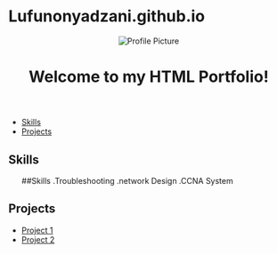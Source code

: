 # Lufunonyadzani.github.io


<!DOCTYPE html>
<html lang="en">
<head>
    <meta charset="UTF-8">
    <meta name="viewport" content="width=device-width, initial-scale=1.0">
    <title>HTML Portfolio</title>
    <link rel="stylesheet" href="style.css">
</head>
<body>
    <header>
        <img src="images/profile-picture.jpg" alt="Profile Picture">
        <h1>Welcome to my HTML Portfolio!</h1>
    </header>
    <nav>
        <ul>
            <li><a href="#skills">Skills</a></li>
            <li><a href="#projects">Projects</a></li>
        </ul>
    </nav>
    <section id="skills">
        <h2>Skills</h2>
        <ul>
            ##Skills .Troubleshooting .network Design .CCNA System
            <!-- Add more skills here -->
        </ul>
    </section>
    <section id="projects">
        <h2>Projects</h2>
        <ul>
            <li><a href="projects/project1/">Project 1</a></li>
            <li><a href="projects/project2/">Project 2</a></li>
            <!-- Add more projects here -->
        </ul>
    </section>
    <script src="script.js"></script>
</body>
</html>
